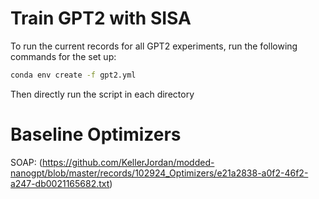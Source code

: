 # Train GPT2 with SISA
To run the current records for all GPT2 experiments, run the following commands for the set up:

```bash
conda env create -f gpt2.yml
```
Then directly run the script in each directory

# Baseline Optimizers
SOAP: (https://github.com/KellerJordan/modded-nanogpt/blob/master/records/102924_Optimizers/e21a2838-a0f2-46f2-a247-db0021165682.txt)

